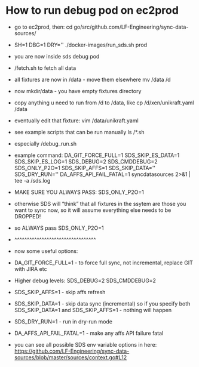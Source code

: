 # How to run debug pod on ec2prod

- go to ec2prod, then: cd go/src/github.com/LF-Engineering/sync-data-sources/

- SH=1 DBG=1 DRY='' ./docker-images/run_sds.sh prod

- you are now inside sds debug pod

- /fetch.sh to fetch all data

- all fixtures are now in /data - move them elsewhere mv /data /d

- now mkdir/data - you have empty fixtures directory

- copy anything u need to run from /d to /data, like cp /d/xen/unikraft.yaml /data

- eventually edit that fixture: vim /data/unikraft.yaml

- see example scripts that can be run manually ls /*.sh

- especially /debug_run.sh

- example command: DA_GIT_FORCE_FULL=1 SDS_SKIP_ES_DATA=1 SDS_SKIP_ES_LOG=1 SDS_DEBUG=2 SDS_CMDDEBUG=2 SDS_ONLY_P2O=1 SDS_SKIP_AFFS=1 SDS_SKIP_DATA='' SDS_DRY_RUN='' DA_AFFS_API_FAIL_FATAL=1 syncdatasources 2>&1 | tee -a /sds.log

- MAKE SURE YOU ALWAYS PASS: SDS_ONLY_P2O=1

- otherwise SDS will “think” that all fixtures in the ssytem are those you want to sync now, so it will assume everything else needs to be DROPPED!

- so ALWAYS pass SDS_ONLY_P2O=1

- ^^^^^^^^^^^^^^^^^^^^^^^^^^^^^^^^^

- now some useful options:

- DA_GIT_FORCE_FULL=1 - to force full sync, not incremental, replace GIT with JIRA etc

- Higher debug levels: SDS_DEBUG=2 SDS_CMDDEBUG=2

- SDS_SKIP_AFFS=1 - skip affs refresh

- SDS_SKIP_DATA=1 - skip data sync (incremental) so if you specify both SDS_SKIP_DATA=1 and SDS_SKIP_AFFS=1 - nothing will happen

- SDS_DRY_RUN=1 - run in dry-run mode

- DA_AFFS_API_FAIL_FATAL=1 - make any affs API failure fatal

- you can see all possible SDS env variable options in here: https://github.com/LF-Engineering/sync-data-sources/blob/master/sources/context.go#L12


